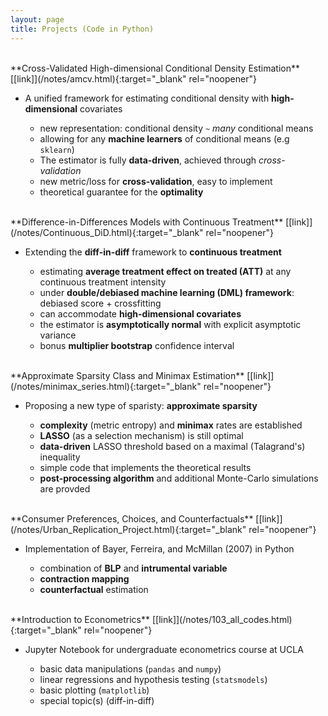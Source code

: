 ```yaml
---
layout: page
title: Projects (Code in Python)
---
```


<br/>
**Cross-Validated High-dimensional Conditional Density Estimation** [[link]](/notes/amcv.html){:target="_blank" rel="noopener"}

- A unified framework for estimating conditional density with **high-dimensional** covariates

  - new representation: conditional density `~` *many* conditional means
  - allowing for any **machine learners** of conditional means (e.g `sklearn`)
  - The estimator is fully **data-driven**, achieved through *cross-validation* 
  - new metric/loss for **cross-validation**, easy to implement
  - theoretical guarantee for the **optimality**

<br/>
**Difference-in-Differences Models with Continuous Treatment** [[link]](/notes/Continuous_DiD.html){:target="_blank" rel="noopener"}

- Extending the **diff-in-diff** framework to **continuous treatment**

  - estimating **average treatment effect on treated (ATT)** at any continuous treatment intensity
  - under **double/debiased machine learning (DML) framework**: debiased score + crossfitting
  - can accommodate **high-dimensional covariates**
  - the estimator is **asymptotically normal** with explicit asymptotic variance 
  - bonus **multiplier bootstrap** confidence interval

<br/>
**Approximate Sparsity Class and Minimax Estimation** [[link]](/notes/minimax_series.html){:target="_blank" rel="noopener"}

- Proposing a new type of sparisty: **approximate sparsity**

  - **complexity** (metric entropy) and **minimax** rates are established
  - **LASSO** (as a selection mechanism) is still optimal
  - **data-driven** LASSO threshold based on a maximal (Talagrand's) inequality
  - simple code that implements the theoretical results
  - **post-processing algorithm** and additional Monte-Carlo simulations are provded

<br/>
**Consumer Preferences, Choices, and Counterfactuals** [[link]](/notes/Urban_Replication_Project.html){:target="_blank" rel="noopener"}

- Implementation of Bayer, Ferreira, and McMillan (2007) in Python

  - combination of **BLP** and **intrumental variable**
  - **contraction mapping**
  - **counterfactual** estimation

<br/>
**Introduction to Econometrics** [[link]](/notes/103_all_codes.html){:target="_blank" rel="noopener"}

- Jupyter Notebook for undergraduate econometrics course at UCLA

  - basic data manipulations (`pandas` and `numpy`)
  - linear regressions and hypothesis testing (`statsmodels`)
  - basic plotting (`matplotlib`)
  - special topic(s) (diff-in-diff)
   
